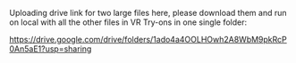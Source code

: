 Uploading drive link for two large files here, please download them and run on local with all the other files in VR Try-ons in one single folder:

https://drive.google.com/drive/folders/1ado4a4OOLHOwh2A8WbM9pkRcP0An5aE1?usp=sharing



